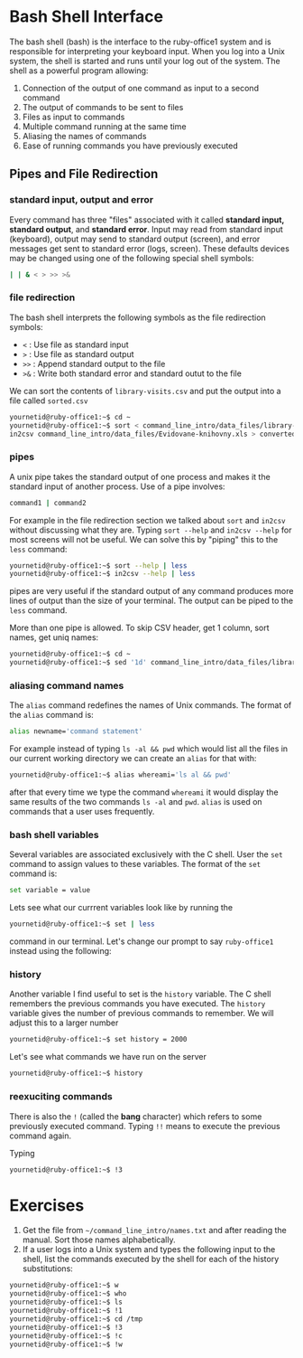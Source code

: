 # Bash Shell Interface

The bash shell (bash) is the interface to the ruby-office1 system and is responsible for interpreting your keyboard input. When you log into a Unix system, the shell is started and runs until your log out of the system. The shell as a powerful program allowing:

1. Connection of the output of one command as input to a second command
1. The output of commands to be sent to files
1. Files as input to commands
1. Multiple command running at the same time
1. Aliasing the names of commands
1. Ease of running commands you have previously executed

## Pipes and File Redirection

### standard input, output and error

Every command has three "files" associated with it called **standard input, standard output**, and **standard error**. Input may read from standard input (keyboard), output may send to standard output (screen), and error messages get sent to standard error (logs, screen). These defaults devices may be changed using one of the following special shell symbols:

```bash
| | & < > >> >&
```

### file redirection

The bash shell interprets the following symbols as the file redirection symbols:

* `<` : Use file as standard input
* `>` : Use file as standard output
* `>>` : Append standard output to the file
* `>&` : Write both standard error and standard outut to the file

We can sort the contents of `library-visits.csv` and put the output into a file called `sorted.csv`

```bash
yournetid@ruby-office1:~$ cd ~
yournetid@ruby-office1:~$ sort < command_line_intro/data_files/library-visits.csv > sorted.csv
in2csv command_line_intro/data_files/Evidovane-knihovny.xls > converted_file.csv
```

### pipes

A unix pipe takes the standard output of one process and makes it the standard input of another process. Use of a pipe involves:

```bash
command1 | command2
```
For example in the file redirection section we talked about `sort` and `in2csv` without discussing what they are. Typing `sort --help` and `in2csv --help` for most screens will not be useful. We can solve this by "piping" this to the `less` command:

```bash
yournetid@ruby-office1:~$ sort --help | less
yournetid@ruby-office1:~$ in2csv --help | less
```
pipes are very useful if the standard output of any command produces more lines of output than the size of your terminal. The output can be piped to the `less` command.

More than one pipe is allowed. To skip CSV header, get 1 column, sort names, get uniq names:

```bash
yournetid@ruby-office1:~$ cd ~
yournetid@ruby-office1:~$ sed '1d' command_line_intro/data_files/libraries-visits.csv | cut -d',' -f 1 | sort | uniq
```

### aliasing command names

The `alias` command redefines the names of Unix commands. The format of the `alias` command is:

```bash
alias newname='command statement'
```
For example instead of typing `ls -al && pwd` which would list all the files in our current working directory we can create an `alias` for that with:

```bash
yournetid@ruby-office1:~$ alias whereami='ls al && pwd'
```
after that every time we type the command `whereami` it would display the same results of the two commands `ls -al` and `pwd`. `alias` is used on commands that a user uses frequently.

### bash shell variables

Several variables are associated exclusively with the C shell. User the `set` command to assign values to these variables. The format of the `set` command is:

```bash
set variable = value
```
Lets see what our currrent variables look like by running the

```bash
yournetid@ruby-office1:~$ set | less
```
command in our terminal. Let's change our prompt to say `ruby-office1` instead using the following:

### history

Another variable I find useful to set is the `history` variable. The C shell remembers the previous commands you have executed. The `history` variable gives the number of previous commands to remember. We will adjust this to a larger number

```bash
yournetid@ruby-office1:~$ set history = 2000
```

Let's see what commands we have run on the server

```bash
yournetid@ruby-office1:~$ history
```
### reexuciting commands

There is also the `!` (called the **bang** character) which refers to some previously executed command. Typing `!!` means to execute the previous command again.

Typing

```
yournetid@ruby-office1:~$ !3
```

# Exercises

1. Get the file from `~/command_line_intro/names.txt` and after reading the manual. Sort those names alphabetically.
1. If a user logs into a Unix system and types the following input to the shell, list the commands executed by the shell for each of the history substitutions:

```bash
yournetid@ruby-office1:~$ w
yournetid@ruby-office1:~$ who
yournetid@ruby-office1:~$ ls
yournetid@ruby-office1:~$ !1
yournetid@ruby-office1:~$ cd /tmp
yournetid@ruby-office1:~$ !3
yournetid@ruby-office1:~$ !c
yournetid@ruby-office1:~$ !w
```
